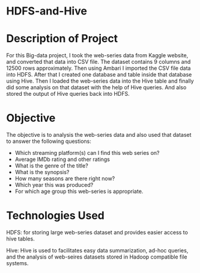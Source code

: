 # HDFS-and-Hive

# Description of Project

For this Big-data project, I took the web-series data from Kaggle website, and converted that data into CSV file. The dataset contains 9 columns and 12500 rows approximately. Then using Ambari I imported the CSV file data into HDFS. After that I created one database and table inside that database using Hive. Then I  loaded the web-series data into the Hive table and finally did some analysis on that dataset with the help of Hive queries. And also stored the output of Hive queries back into HDFS.

# Objective

The objective is to analysis the web-series data and also  used that dataset to answer the following questions:
* Which streaming platform(s) can I find this web series on?
* Average IMDb rating and other ratings
* What is the genre of the title?
* What is the synopsis?
* How many seasons are there right now?
* Which year this was produced?
* For which age group this web-series is appropriate.

# Technologies Used

HDFS:  for storing large web-series dataset and provides easier access to hive tables.

Hive: Hive is used  to facilitates easy data summarization, ad-hoc queries, and the analysis of web-seires datasets stored in Hadoop compatible file systems.


